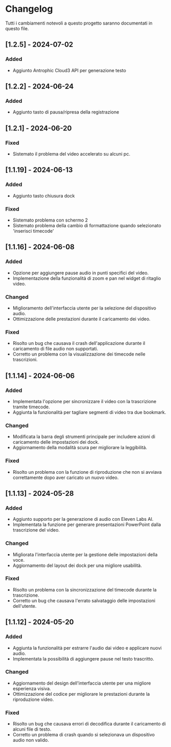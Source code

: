 # Changelog

Tutti i cambiamenti notevoli a questo progetto saranno documentati in questo file.

## [1.2.5] - 2024-07-02
### Added
- Aggiunto Antrophic Cloud3 API per generazione testo

## [1.2.2] - 2024-06-24
### Added
- Aggiunto tasto di pausa/ripresa della registrazione

## [1.2.1] - 2024-06-20
### Fixed
- Sistemato il problema del video accelerato su alcuni pc. 

## [1.1.19] - 2024-06-13

### Added
- Aggiunto tasto chiusura dock

### Fixed
- Sistemato problema con schermo 2
- Sistemato problema della cambio di formattazione quando selezionato 'inserisci timecode'
## [1.1.16] - 2024-06-08

### Added
- Opzione per aggiungere pause audio in punti specifici del video.
- Implementazione della funzionalità di zoom e pan nel widget di ritaglio video.

### Changed
- Miglioramento dell'interfaccia utente per la selezione del dispositivo audio.
- Ottimizzazione delle prestazioni durante il caricamento dei video.

### Fixed
- Risolto un bug che causava il crash dell'applicazione durante il caricamento di file audio non supportati.
- Corretto un problema con la visualizzazione dei timecode nelle trascrizioni.

## [1.1.14] - 2024-06-06

### Added
- Implementata l'opzione per sincronizzare il video con la trascrizione tramite timecode.
- Aggiunta la funzionalità per tagliare segmenti di video tra due bookmark.

### Changed
- Modificata la barra degli strumenti principale per includere azioni di caricamento delle impostazioni dei dock.
- Aggiornamento della modalità scura per migliorare la leggibilità.

### Fixed
- Risolto un problema con la funzione di riproduzione che non si avviava correttamente dopo aver caricato un nuovo video.

## [1.1.13] - 2024-05-28

### Added
- Aggiunto supporto per la generazione di audio con Eleven Labs AI.
- Implementata la funzione per generare presentazioni PowerPoint dalla trascrizione del video.

### Changed
- Migliorata l'interfaccia utente per la gestione delle impostazioni della voce.
- Aggiornamento del layout dei dock per una migliore usabilità.

### Fixed
- Risolto un problema con la sincronizzazione del timecode durante la trascrizione.
- Corretto un bug che causava l'errato salvataggio delle impostazioni dell'utente.

## [1.1.12] - 2024-05-20

### Added
- Aggiunta la funzionalità per estrarre l'audio dai video e applicare nuovi audio.
- Implementata la possibilità di aggiungere pause nel testo trascritto.

### Changed
- Aggiornamento del design dell'interfaccia utente per una migliore esperienza visiva.
- Ottimizzazione del codice per migliorare le prestazioni durante la riproduzione video.

### Fixed
- Risolto un bug che causava errori di decodifica durante il caricamento di alcuni file di testo.
- Corretto un problema di crash quando si selezionava un dispositivo audio non valido.
